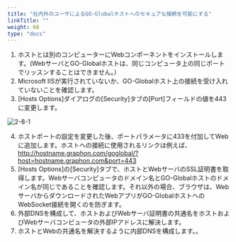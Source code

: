 ```yaml
---
title: "社内外のユーザによるGO-Globalホストへのセキュアな接続を可能にする"
linkTitle: ""
weight: 08
type: "docs"
---
```



1. ホストとは別のコンピューターにWebコンポーネントをインストールします。(WebサーバとGO-Globalホストは、同じコンピュータ上の同じポートでリッスンすることはできません。）
2. Microsoft IISが実行されていないか、GO-Globalホスト上の接続を受け入れていないことを確認します。
3. [Hosts Options]ダイアログの[Security]タブの[Port]フィールドの値を443に変更します。

![2-8-1](/img/2-8-1.png)

4. ホストポートの設定を変更した後、ポートパラメータに433を付加してWebに追加します。ホストへの接続に使用されるリンクは例えば、http://hostname.graphon.com/goglobal/?host=hostname.graphon.com&port=443
5. [Hosts Options]の[Security]タブで、ホストとWebサーバのSSL証明書を取得します。Webサーバコンピュータのドメイン名とGO-Globalホストのドメイン名が同じであることを確認します。それ以外の場合、ブラウザは、WebサーバからダウンロードされたWebアプリがGO-GlobalホストへのWebSocket接続を開くのを防ぎます。
6. 外部DNSを構成して、ホストおよびWebサーバ証明書の共通名をホストおよびWebサーバコンピュータの外部IPアドレスに解決します。
7. ホストとWebの共通名を解決するように内部DNSを構成します。。